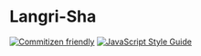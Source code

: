 # Langri-Sha

[![Commitizen friendly][commitizen_badge]][commitizen] [![JavaScript Style Guide][standard_badge]][standard]

[commitizen]: http://commitizen.github.io/cz-cli/
[commitizen_badge]: https://img.shields.io/badge/commitizen-friendly-brightgreen.svg
[standard]: http://standardjs.com/
[standard_badge]: https://img.shields.io/badge/code_style-standard-brightgreen.svg

